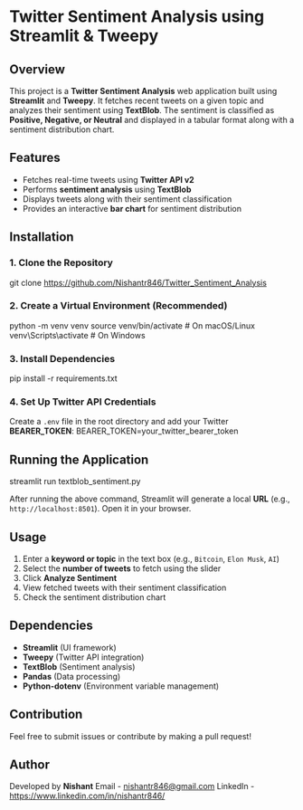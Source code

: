 # Twitter Sentiment Analysis using Streamlit & Tweepy

## Overview
This project is a **Twitter Sentiment Analysis** web application built using **Streamlit** and **Tweepy**. It fetches recent tweets on a given topic and analyzes their sentiment using **TextBlob**. The sentiment is classified as **Positive, Negative, or Neutral** and displayed in a tabular format along with a sentiment distribution chart.

## Features
- Fetches real-time tweets using **Twitter API v2**
- Performs **sentiment analysis** using **TextBlob**
- Displays tweets along with their sentiment classification
- Provides an interactive **bar chart** for sentiment distribution

## Installation

### 1. Clone the Repository
git clone https://github.com/Nishantr846/Twitter_Sentiment_Analysis

### 2. Create a Virtual Environment (Recommended)
python -m venv venv
source venv/bin/activate  # On macOS/Linux
venv\Scripts\activate    # On Windows

### 3. Install Dependencies
pip install -r requirements.txt


### 4. Set Up Twitter API Credentials
Create a `.env` file in the root directory and add your Twitter **BEARER_TOKEN**:
BEARER_TOKEN=your_twitter_bearer_token

## Running the Application

streamlit run textblob_sentiment.py

After running the above command, Streamlit will generate a local **URL** (e.g., `http://localhost:8501`). Open it in your browser.

## Usage
1. Enter a **keyword or topic** in the text box (e.g., `Bitcoin`, `Elon Musk`, `AI`)
2. Select the **number of tweets** to fetch using the slider
3. Click **Analyze Sentiment**
4. View fetched tweets with their sentiment classification
5. Check the sentiment distribution chart

## Dependencies
- **Streamlit** (UI framework)
- **Tweepy** (Twitter API integration)
- **TextBlob** (Sentiment analysis)
- **Pandas** (Data processing)
- **Python-dotenv** (Environment variable management)

## Contribution
Feel free to submit issues or contribute by making a pull request!

## Author
Developed by **Nishant**
Email - nishantr846@gmail.com
LinkedIn - https://www.linkedin.com/in/nishantr846/

